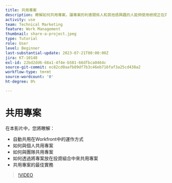 ```yaml
---
title: 共用專案
description: 瞭解如何共用專案，讓專案的利害關係人和其他感興趣的人能夠使用檢視正在完成的工作 [!DNL  Workfront].
activity: use
team: Technical Marketing
feature: Work Management
thumbnail: share-a-project.jpeg
type: Tutorial
role: User
level: Beginner
last-substantial-update: 2023-07-21T00:00:00Z
jira: KT-10148
exl-id: 22bd2dd6-68a1-4f4e-b581-66dfbca0464c
source-git-commit: ec82cd0aafb89df7b3c46eb716faf3a25cd438a2
workflow-type: tm+mt
source-wordcount: '0'
ht-degree: 0%

---
```


# 共用專案

在本影片中，您將瞭解：

* 自動共用在Workfront中的運作方式
* 如何與個人共用專案
* 如何與團隊共用專案
* 如何透過將專案放在投資組合中來共用專案
* 共用專案的最佳實務

>[!VIDEO](https://video.tv.adobe.com/v/3418904/?quality=12&learn=on)
